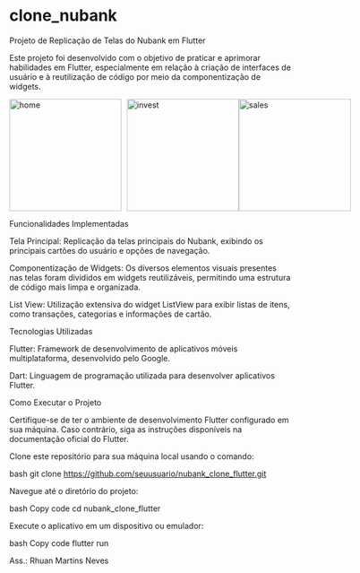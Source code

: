 # clone_nubank

Projeto de Replicação de Telas do Nubank em Flutter

Este projeto foi desenvolvido com o objetivo de praticar e aprimorar habilidades em Flutter, especialmente em relação à criação de interfaces de usuário e à reutilização de código por meio da componentização de widgets.

<div style="display:flex; justify-content: space-between;">
    <img src="https://github.com/Rhu-Martins/clone_nubank/assets/101530922/b91ee05b-8dcc-402a-b4ea-90ff6e998f48" alt="home" style="width: 200px; margin-right: 10px">    
    <img src="https://github.com/Rhu-Martins/clone_nubank/assets/101530922/f9a20532-9618-4b80-94ff-bc11621d6c46" alt="invest" style="width: 200px;">    
    <img src="https://github.com/Rhu-Martins/clone_nubank/assets/101530922/7fea2b7a-3430-415d-bb2e-d0961eb04a98" alt="sales" style="width: 200px; margin-lefht: 10px">
</div>


Funcionalidades Implementadas

Tela Principal: Replicação da telas principais do Nubank, exibindo os principais cartões do usuário e opções de navegação.

Componentização de Widgets: Os diversos elementos visuais presentes nas telas foram divididos em widgets reutilizáveis, permitindo uma estrutura de código mais limpa e organizada.

List View: Utilização extensiva do widget ListView para exibir listas de itens, como transações, categorias e informações de cartão.

Tecnologias Utilizadas

Flutter: Framework de desenvolvimento de aplicativos móveis multiplataforma, desenvolvido pelo Google.

Dart: Linguagem de programação utilizada para desenvolver aplicativos Flutter.

Como Executar o Projeto

Certifique-se de ter o ambiente de desenvolvimento Flutter configurado em sua máquina. Caso contrário, siga as instruções disponíveis na documentação oficial do Flutter.

Clone este repositório para sua máquina local usando o comando:

bash
git clone https://github.com/seuusuario/nubank_clone_flutter.git

Navegue até o diretório do projeto:

bash
Copy code
cd nubank_clone_flutter

Execute o aplicativo em um dispositivo ou emulador:

bash
Copy code
flutter run

Ass.: Rhuan Martins Neves


